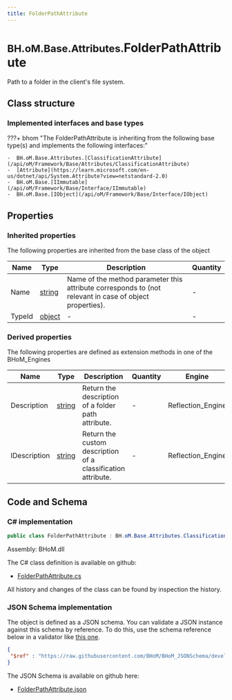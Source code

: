 ```yaml
---
title: FolderPathAttribute
---
```


# <small>BH.oM.Base.Attributes.</small>**FolderPathAttribute**

Path to a folder in the client's file system.

## Class structure

### Implemented interfaces and base types

???+ bhom "The FolderPathAttribute is inheriting from the following base type(s) and implements the following interfaces:"

    -  BH.oM.Base.Attributes.[ClassificationAttribute](/api/oM/Framework/Base/Attributes/ClassificationAttribute)
    -  [Attribute](https://learn.microsoft.com/en-us/dotnet/api/System.Attribute?view=netstandard-2.0)
    -  BH.oM.Base.[IImmutable](/api/oM/Framework/Base/Interface/IImmutable)
    -  BH.oM.Base.[IObject](/api/oM/Framework/Base/Interface/IObject)


## Properties

### Inherited properties
The following properties are inherited from the base class of the object

| Name             | Type             | Description      | Quantity         |
|------------------|------------------|------------------|------------------|
| Name | [string](https://learn.microsoft.com/en-us/dotnet/api/System.String?view=netstandard-2.0) | Name of the method parameter this attribute corresponds to (not relevant in case of object properties). | - |
| TypeId | [object](https://learn.microsoft.com/en-us/dotnet/api/System.Object?view=netstandard-2.0) | - | - |


### Derived properties

The following properties are defined as extension methods in one of the BHoM_Engines

| Name             | Type             | Description      | Quantity         | Engine           |
|------------------|------------------|------------------|------------------|------------------|
| Description | [string](https://learn.microsoft.com/en-us/dotnet/api/System.String?view=netstandard-2.0) | Return the description of a folder path attribute. | - | Reflection_Engine |
| IDescription | [string](https://learn.microsoft.com/en-us/dotnet/api/System.String?view=netstandard-2.0) | Return the custom description of a classification attribute. | - | Reflection_Engine |


## Code and Schema

### C# implementation

``` C# title="C#"
public class FolderPathAttribute : BH.oM.Base.Attributes.ClassificationAttribute, System.Attribute, BH.oM.Base.IImmutable, BH.oM.Base.IObject
```

Assembly: BHoM.dll

The C# class definition is available on github:

- [FolderPathAttribute.cs](https://github.com/BHoM/BHoM/blob/develop/BHoM/Attributes\FolderPathAttribute.cs)

All history and changes of the class can be found by inspection the history.
### JSON Schema implementation

The object is defined as a JSON schema. You can validate a JSON instance against this schema by reference. To do this, use the schema reference below in a validator like [this one](https://www.jsonschemavalidator.net/).

``` json title="JSON Schema"
{
 "$ref" : "https://raw.githubusercontent.com/BHoM/BHoM_JSONSchema/develop/BHoM/Attributes/FolderPathAttribute.json"
}
```

The JSON Schema is available on github here:

- [FolderPathAttribute.json](https://github.com/BHoM/BHoM_JSONSchema/blob/develop/BHoM/Attributes/FolderPathAttribute.json)
